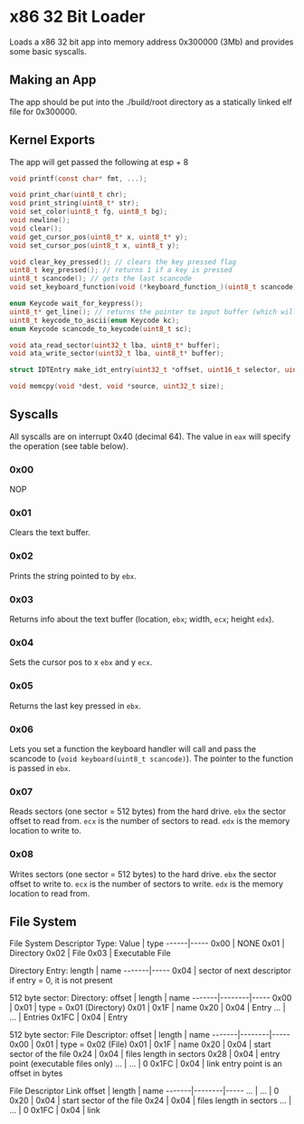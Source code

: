 # x86 32 Bit Loader

Loads a x86 32 bit app into memory address 0x300000 (3Mb) and provides some basic syscalls.

## Making an App

The app should be put into the ./build/root directory as a statically linked elf file for 0x300000.

## Kernel Exports
The app will get passed the following at esp + 8
```c
void printf(const char* fmt, ...);

void print_char(uint8_t chr);
void print_string(uint8_t* str);
void set_color(uint8_t fg, uint8_t bg);
void newline();
void clear();
void get_cursor_pos(uint8_t* x, uint8_t* y);
void set_cursor_pos(uint8_t x, uint8_t y);

void clear_key_pressed(); // clears the key pressed flag
uint8_t key_pressed(); // returns 1 if a key is pressed
uint8_t scancode(); // gets the last scancode
void set_keyboard_function(void (*keyboard_function_)(uint8_t scancode));

enum Keycode wait_for_keypress();
uint8_t* get_line(); // returns the pointer to input buffer (which will get overwritten on next call)
uint8_t keycode_to_ascii(enum Keycode kc);
enum Keycode scancode_to_keycode(uint8_t sc);

void ata_read_sector(uint32_t lba, uint8_t* buffer);
void ata_write_sector(uint32_t lba, uint8_t* buffer);

struct IDTEntry make_idt_entry(uint32_t *offset, uint16_t selector, uint8_t type_attr);

void memcpy(void *dest, void *source, uint32_t size);
```

## Syscalls

All syscalls are on interrupt 0x40 (decimal 64).
The value in `eax` will specify the operation (see table below).

### 0x00
NOP

### 0x01
Clears the text buffer.

### 0x02
Prints the string pointed to by `ebx`.

### 0x03
Returns info about the text buffer (location, `ebx`; width, `ecx`; height `edx`).

### 0x04
Sets the cursor pos to x `ebx` and y `ecx`. 

### 0x05
Returns the last key pressed in `ebx`.

### 0x06
Lets you set a function the keyboard handler will call and pass the scancode to (`void keyboard(uint8_t scancode)`).
The pointer to the function is passed in `ebx`.

### 0x07
Reads sectors (one sector = 512 bytes) from the hard drive. 
`ebx` the sector offset to read from.
`ecx` is the number of sectors to read.
`edx` is the memory location to write to.

### 0x08
Writes sectors (one sector = 512 bytes) to the hard drive. 
`ebx` the sector offset to write to.
`ecx` is the number of sectors to write.
`edx` is the memory location to read from.

## File System

File System Descriptor Type:
Value | type
------|-----
0x00  | NONE
0x01  | Directory
0x02  | File
0x03  | Executable File

Directory Entry:
length | name
-------|-----
0x04   | sector of next descriptor
if entry = 0, it is not present

512 byte sector: Directory:
offset | length | name
-------|--------|-----
0x00   | 0x01   | type = 0x01 (Directory)
0x01   | 0x1F   | name
0x20   | 0x04   | Entry
...    | ...    | Entries
0x1FC  | 0x04   | Entry

512 byte sector: File Descriptor:
offset | length | name
-------|--------|-----
0x00   | 0x01   | type = 0x02 (File)
0x01   | 0x1F   | name
0x20   | 0x04   | start sector of the file
0x24   | 0x04   | files length in sectors
0x28   | 0x04   | entry point (executable files only)
...    | ...    | 0
0x1FC  | 0x04   | link
entry point is an offset in bytes

File Descriptor Link
offset | length | name
-------|--------|-----
...    | ...    | 0
0x20   | 0x04   | start sector of the file
0x24   | 0x04   | files length in sectors
...    | ...    | 0
0x1FC  | 0x04   | link
